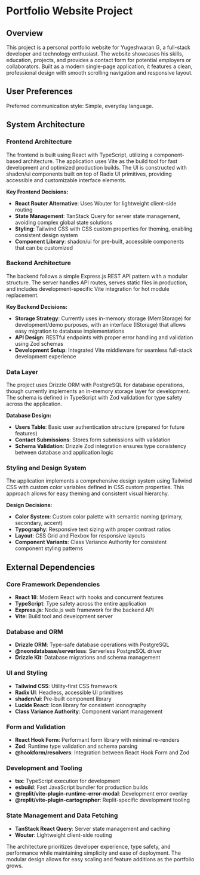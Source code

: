 # Portfolio Website Project

## Overview

This project is a personal portfolio website for Yugeshwaran G, a full-stack developer and technology enthusiast. The website showcases his skills, education, projects, and provides a contact form for potential employers or collaborators. Built as a modern single-page application, it features a clean, professional design with smooth scrolling navigation and responsive layout.

## User Preferences

Preferred communication style: Simple, everyday language.

## System Architecture

### Frontend Architecture
The frontend is built using React with TypeScript, utilizing a component-based architecture. The application uses Vite as the build tool for fast development and optimized production builds. The UI is constructed with shadcn/ui components built on top of Radix UI primitives, providing accessible and customizable interface elements.

**Key Frontend Decisions:**
- **React Router Alternative**: Uses Wouter for lightweight client-side routing
- **State Management**: TanStack Query for server state management, avoiding complex global state solutions
- **Styling**: Tailwind CSS with CSS custom properties for theming, enabling consistent design system
- **Component Library**: shadcn/ui for pre-built, accessible components that can be customized

### Backend Architecture
The backend follows a simple Express.js REST API pattern with a modular structure. The server handles API routes, serves static files in production, and includes development-specific Vite integration for hot module replacement.

**Key Backend Decisions:**
- **Storage Strategy**: Currently uses in-memory storage (MemStorage) for development/demo purposes, with an interface (IStorage) that allows easy migration to database implementations
- **API Design**: RESTful endpoints with proper error handling and validation using Zod schemas
- **Development Setup**: Integrated Vite middleware for seamless full-stack development experience

### Data Layer
The project uses Drizzle ORM with PostgreSQL for database operations, though currently implements an in-memory storage layer for development. The schema is defined in TypeScript with Zod validation for type safety across the application.

**Database Design:**
- **Users Table**: Basic user authentication structure (prepared for future features)
- **Contact Submissions**: Stores form submissions with validation
- **Schema Validation**: Drizzle Zod integration ensures type consistency between database and application logic

### Styling and Design System
The application implements a comprehensive design system using Tailwind CSS with custom color variables defined in CSS custom properties. This approach allows for easy theming and consistent visual hierarchy.

**Design Decisions:**
- **Color System**: Custom color palette with semantic naming (primary, secondary, accent)
- **Typography**: Responsive text sizing with proper contrast ratios
- **Layout**: CSS Grid and Flexbox for responsive layouts
- **Component Variants**: Class Variance Authority for consistent component styling patterns

## External Dependencies

### Core Framework Dependencies
- **React 18**: Modern React with hooks and concurrent features
- **TypeScript**: Type safety across the entire application
- **Express.js**: Node.js web framework for the backend API
- **Vite**: Build tool and development server

### Database and ORM
- **Drizzle ORM**: Type-safe database operations with PostgreSQL
- **@neondatabase/serverless**: Serverless PostgreSQL driver
- **Drizzle Kit**: Database migrations and schema management

### UI and Styling
- **Tailwind CSS**: Utility-first CSS framework
- **Radix UI**: Headless, accessible UI primitives
- **shadcn/ui**: Pre-built component library
- **Lucide React**: Icon library for consistent iconography
- **Class Variance Authority**: Component variant management

### Form and Validation
- **React Hook Form**: Performant form library with minimal re-renders
- **Zod**: Runtime type validation and schema parsing
- **@hookform/resolvers**: Integration between React Hook Form and Zod

### Development and Tooling
- **tsx**: TypeScript execution for development
- **esbuild**: Fast JavaScript bundler for production builds
- **@replit/vite-plugin-runtime-error-modal**: Development error overlay
- **@replit/vite-plugin-cartographer**: Replit-specific development tooling

### State Management and Data Fetching
- **TanStack React Query**: Server state management and caching
- **Wouter**: Lightweight client-side routing

The architecture prioritizes developer experience, type safety, and performance while maintaining simplicity and ease of deployment. The modular design allows for easy scaling and feature additions as the portfolio grows.